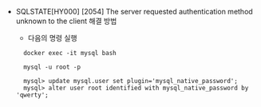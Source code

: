 * SQLSTATE[HY000] [2054] The server requested authentication method unknown to the client 해결 방법

  * 다음의 명령 실행
  ```
    docker exec -it mysql bash

    mysql -u root -p

    mysql> update mysql.user set plugin='mysql_native_password';
    mysql> alter user root identified with mysql_native_password by 'qwerty';
  ```

